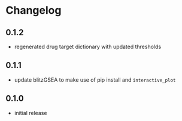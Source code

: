 # Changelog

## 0.1.2
- regenerated drug target dictionary with updated thresholds

## 0.1.1
- update blitzGSEA to make use of pip install and ``interactive_plot``

## 0.1.0
- initial release
